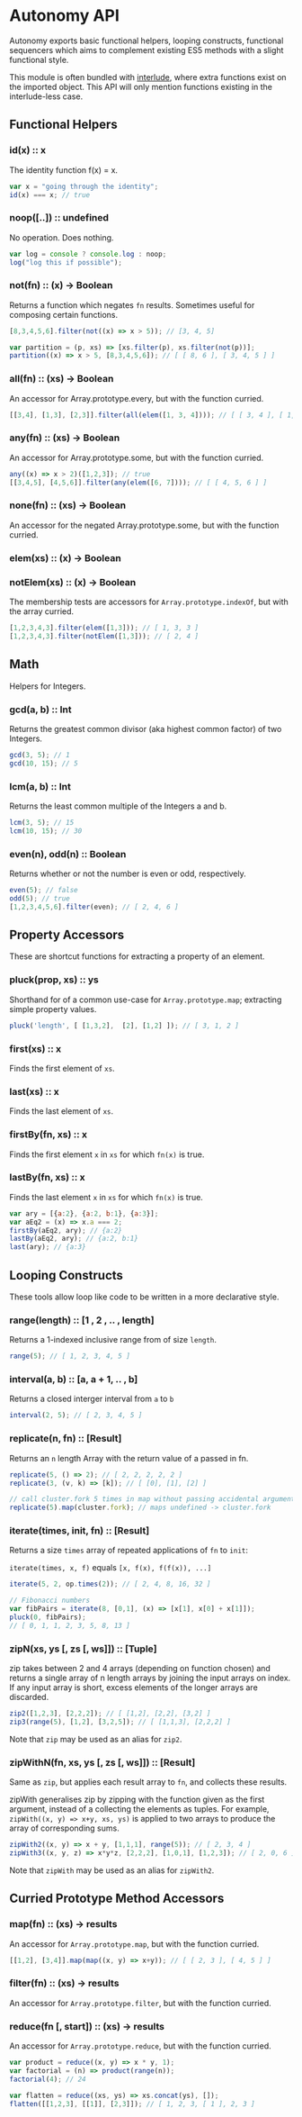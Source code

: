 # Autonomy API
Autonomy exports basic functional helpers, looping constructs, functional sequencers which aims to complement existing ES5 methods with a slight functional style.

This module is often bundled with [interlude](https://github.com/clux/interlude), where extra functions exist on the imported object. This API will only mention functions existing in the interlude-less case.

## Functional Helpers

### id(x) :: x
The identity function f(x) = x.

```js
var x = "going through the identity";
id(x) === x; // true
```

### noop([..]) :: undefined
No operation. Does nothing.

```js
var log = console ? console.log : noop;
log("log this if possible");
```

### not(fn) :: (x) -> Boolean
Returns a function which negates `fn` results.
Sometimes useful for composing certain functions.

```js
[8,3,4,5,6].filter(not((x) => x > 5)); // [3, 4, 5]

var partition = (p, xs) => [xs.filter(p), xs.filter(not(p))];
partition((x) => x > 5, [8,3,4,5,6]); // [ [ 8, 6 ], [ 3, 4, 5 ] ]
```

### all(fn) :: (xs) -> Boolean
An accessor for Array.prototype.every, but with the function curried.

```js
[[3,4], [1,3], [2,3]].filter(all(elem([1, 3, 4]))); // [ [ 3, 4 ], [ 1, 3 ] ]
```

### any(fn) :: (xs) -> Boolean
An accessor for Array.prototype.some, but with the function curried.

```js
any((x) => x > 2)([1,2,3]); // true
[[3,4,5], [4,5,6]].filter(any(elem([6, 7]))); // [ [ 4, 5, 6 ] ]
```

### none(fn) :: (xs) -> Boolean
An accessor for the negated Array.prototype.some, but with the function curried.

### elem(xs) :: (x) -> Boolean
### notElem(xs) :: (x) -> Boolean

The membership tests are accessors for `Array.prototype.indexOf`, but with the array curried.

```js
[1,2,3,4,3].filter(elem([1,3])); // [ 1, 3, 3 ]
[1,2,3,4,3].filter(notElem([1,3])); // [ 2, 4 ]
```

## Math
Helpers for Integers.

### gcd(a, b) :: Int
Returns the greatest common divisor (aka highest common factor) of two Integers.

```js
gcd(3, 5); // 1
gcd(10, 15); // 5
```

### lcm(a, b) :: Int
Returns the least common multiple of the Integers a and b.

```js
lcm(3, 5); // 15
lcm(10, 15); // 30
```

### even(n), odd(n) :: Boolean
Returns whether or not the number is even or odd, respectively.

```js
even(5); // false
odd(5); // true
[1,2,3,4,5,6].filter(even); // [ 2, 4, 6 ]
```

## Property Accessors
These are shortcut functions for extracting a property of an element.

### pluck(prop, xs) :: ys
Shorthand for of a common use-case for `Array.prototype.map`; extracting simple property values.

```js
pluck('length', [ [1,3,2],  [2], [1,2] ]); // [ 3, 1, 2 ]
```

### first(xs) :: x
Finds the first element of `xs`.

### last(xs) :: x
Finds the last element of `xs`.

### firstBy(fn, xs) :: x
Finds the first element `x` in `xs` for which `fn(x)` is true.

### lastBy(fn, xs) :: x
Finds the last element `x` in `xs` for which `fn(x)` is true.

```js
var ary = [{a:2}, {a:2, b:1}, {a:3}];
var aEq2 = (x) => x.a === 2;
firstBy(aEq2, ary); // {a:2}
lastBy(aEq2, ary); // {a:2, b:1}
last(ary); // {a:3}
```

##  Looping Constructs
These tools allow loop like code to be written in a more declarative style.

### range(length) :: [1 , 2 , .. , length]
Returns a 1-indexed inclusive range from of size `length`.

```js
range(5); // [ 1, 2, 3, 4, 5 ]
```

### interval(a, b) :: [a, a + 1, .. , b]
Returns a closed interger interval from `a` to `b`

```js
interval(2, 5); // [ 2, 3, 4, 5 ]
```

### replicate(n, fn) :: [Result]
Returns an `n` length Array with the return value of a passed in fn.

```js
replicate(5, () => 2); // [ 2, 2, 2, 2, 2 ]
replicate(3, (v, k) => [k]); // [ [0], [1], [2] ]

// call cluster.fork 5 times in map without passing accidental arguments
replicate(5).map(cluster.fork); // maps undefined -> cluster.fork
```

### iterate(times, init, fn) :: [Result]
Returns a size `times` array of repeated applications of `fn` to `init`:

`iterate(times, x, f)` equals `[x, f(x), f(f(x)), ...]`

```js
iterate(5, 2, op.times(2)); // [ 2, 4, 8, 16, 32 ]

// Fibonacci numbers
var fibPairs = iterate(8, [0,1], (x) => [x[1], x[0] + x[1]]);
pluck(0, fibPairs);
// [ 0, 1, 1, 2, 3, 5, 8, 13 ]
```

### zipN(xs, ys [, zs [, ws]]) :: [Tuple]
zip takes between 2 and 4 arrays (depending on function chosen) and returns a single array of n length arrays by joining the input arrays on index.
If any input array is short, excess elements of the longer arrays are discarded.

```js
zip2([1,2,3], [2,2,2]); // [ [1,2], [2,2], [3,2] ]
zip3(range(5), [1,2], [3,2,5]); // [ [1,1,3], [2,2,2] ]
```

Note that `zip` may be used as an alias for `zip2`.

### zipWithN(fn, xs, ys [, zs [, ws]]) :: [Result]
Same as `zip`, but applies each result array to `fn`, and collects these results.

zipWith generalises zip by zipping with the function given as the first argument, instead of a collecting the elements as tuples. For example, `zipWith((x, y) => x+y, xs, ys)` is applied to two arrays to produce the array of corresponding sums.

```js
zipWith2((x, y) => x + y, [1,1,1], range(5)); // [ 2, 3, 4 ]
zipWith3((x, y, z) => x*y*z, [2,2,2], [1,0,1], [1,2,3]); // [ 2, 0, 6 ]
```

Note that `zipWith` may be used as an alias for `zipWith2`.

## Curried Prototype Method Accessors

### map(fn) :: (xs) -> results
An accessor for `Array.prototype.map`, but with the function curried.

```js
[[1,2], [3,4]].map(map((x, y) => x+y)); // [ [ 2, 3 ], [ 4, 5 ] ]
```

### filter(fn) :: (xs) -> results
An accessor for `Array.prototype.filter`, but with the function curried.

### reduce(fn [, start]) :: (xs) -> results
An accessor for `Array.prototype.reduce`, but with the function curried.

```js
var product = reduce((x, y) => x * y, 1);
var factorial = (n) => product(range(n));
factorial(4); // 24

var flatten = reduce((xs, ys) => xs.concat(ys), []);
flatten([[1,2,3], [[1]], [2,3]]); // [ 1, 2, 3, [ 1 ], 2, 3 ]
```

